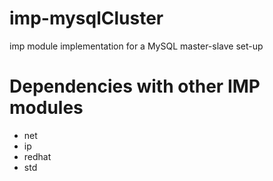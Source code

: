 imp-mysqlCluster
================

imp module implementation for a MySQL master-slave set-up

Dependencies with other IMP modules
===================================

* net
* ip
* redhat
* std
